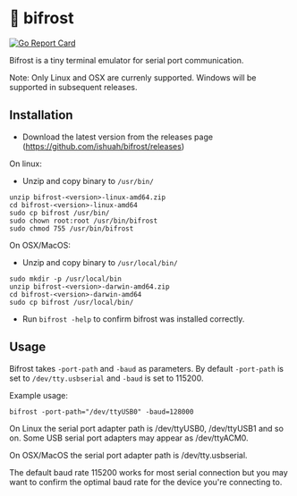 # 🌈 bifrost
[![Go Report Card](https://goreportcard.com/badge/github.com/ishuah/bifrost)](https://goreportcard.com/report/github.com/ishuah/bifrost)

Bifrost is a tiny terminal emulator for serial port communication.

Note: Only Linux and OSX are currenly supported. Windows will be supported in subsequent releases.

## Installation
- Download the latest version from the releases page (https://github.com/ishuah/bifrost/releases)

On linux:
- Unzip and copy binary to `/usr/bin/`
```
unzip bifrost-<version>-linux-amd64.zip
cd bifrost-<version>-linux-amd64
sudo cp bifrost /usr/bin/
sudo chown root:root /usr/bin/bifrost
sudo chmod 755 /usr/bin/bifrost
```
On OSX/MacOS:
- Unzip and copy binary to `/usr/local/bin/`
```
sudo mkdir -p /usr/local/bin
unzip bifrost-<version>-darwin-amd64.zip
cd bifrost-<version>-darwin-amd64
sudo cp bifrost /usr/local/bin/
```

- Run `bifrost -help` to confirm bifrost was installed correctly.

## Usage
Bifrost takes `-port-path` and `-baud` as parameters. By default `-port-path` is set to `/dev/tty.usbserial`
and `-baud` is set to 115200.

Example usage:

```
bifrost -port-path="/dev/ttyUSB0" -baud=128000
```

On Linux the serial port adapter path is /dev/ttyUSB0, /dev/ttyUSB1 and so on. Some USB serial port adapters may appear as /dev/ttyACM0.

On OSX/MacOS the serial port adapter path is /dev/tty.usbserial.

The default baud rate 115200 works for most serial connection but you may want to confirm the optimal baud rate for the device you're connecting to.
